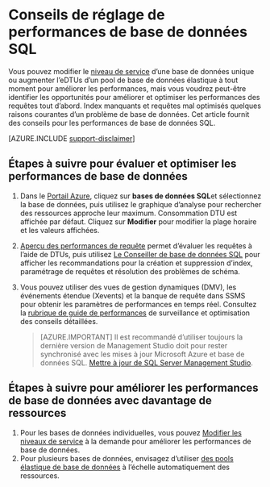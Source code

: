 <properties
    pageTitle="Conseils pour le réglage des performances de base de données SQL | Microsoft Azure"
    description="Conseils pour les performances de base de données SQL Azure par le biais d’évaluation et d’amélioration du produit."
    services="sql-database"
    documentationCenter=""
    authors="v-shysun"
    manager="felixwu"
    editor=""
    keywords="SQL réglage des performances, base de données réglage des performances, conseils, d’optimisation des performances sql optimisation des performances de base de données sql"/>

<tags
    ms.service="sql-database"
    ms.workload="data-management"
    ms.tgt_pltfrm="na"
    ms.devlang="na"
    ms.topic="article"
    ms.date="09/13/2016"
    ms.author="v-shysun"/>

# <a name="sql-database-performance-tuning-tips"></a>Conseils de réglage de performances de base de données SQL
Vous pouvez modifier le [niveau de service](sql-database-service-tiers.md) d’une base de données unique ou augmenter l’eDTUs d’un pool de base de données élastique à tout moment pour améliorer les performances, mais vous voudrez peut-être identifier les opportunités pour améliorer et optimiser les performances des requêtes tout d’abord. Index manquants et requêtes mal optimisés quelques raisons courantes d’un problème de base de données. Cet article fournit des conseils pour les performances de base de données SQL.

[AZURE.INCLUDE [support-disclaimer](../../includes/support-disclaimer.md)]

## <a name="steps-to-evaluate-and-tune-database-performance"></a>Étapes à suivre pour évaluer et optimiser les performances de base de données
1.  Dans le [Portail Azure](https://portal.azure.com), cliquez sur **bases de données SQL**et sélectionnez la base de données, puis utilisez le graphique d’analyse pour rechercher des ressources approche leur maximum. Consommation DTU est affichée par défaut. Cliquez sur **Modifier** pour modifier la plage horaire et les valeurs affichées.
2.  [Aperçu des performances de requête](sql-database-query-performance.md) permet d’évaluer les requêtes à l’aide de DTUs, puis utilisez [Le Conseiller de base de données SQL](sql-database-advisor.md) pour afficher les recommandations pour la création et suppression d’index, paramétrage de requêtes et résolution des problèmes de schéma.
3.  Vous pouvez utiliser des vues de gestion dynamiques (DMV), les événements étendue (Xevents) et la banque de requête dans SSMS pour obtenir les paramètres de performances en temps réel. Consultez la [rubrique de guide de performances](sql-database-performance-guidance.md) de surveillance et optimisation des conseils détaillées.


    > [AZURE.IMPORTANT] Il est recommandé d’utiliser toujours la dernière version de Management Studio doit pour rester synchronisé avec les mises à jour Microsoft Azure et base de données SQL. [Mettre à jour de SQL Server Management Studio](https://msdn.microsoft.com/library/mt238290.aspx).


## <a name="steps-to-improve-database-performance-with-more-resources"></a>Étapes à suivre pour améliorer les performances de base de données avec davantage de ressources
1.  Pour les bases de données individuelles, vous pouvez [Modifier les niveaux de service](sql-database-scale-up.md) à la demande pour améliorer les performances de base de données.
2.  Pour plusieurs bases de données, envisagez d’utiliser [des pools élastique de base de données](sql-database-elastic-pool-guidance.md) à l’échelle automatiquement des ressources.
